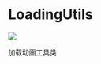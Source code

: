 # LoadingUtils
[![](https://jitpack.io/v/LDYSummer/LoadingUtils.svg)](https://jitpack.io/#LDYSummer/LoadingUtils)

加载动画工具类
